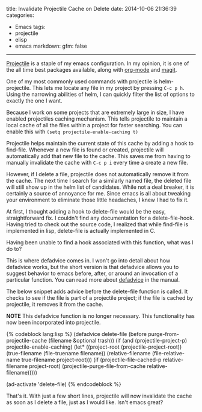 title: Invalidate Projectile Cache on Delete
date: 2014-10-06 21:36:39
categories:
  - Emacs
tags:
  - projectile
  - elisp
  - emacs
markdown:
    gfm: false
---

[Projectile](https://github.com/bbatsov/projectile) is a staple of my emacs
configuration.  In my opinion, it is one of the all time best packages
available, along with [org-mode](https://github.com/jwiegley/org-mode) and
[magit](https://github.com/magit/magit).

One of my most commonly used commands with projectile is helm-projectile.  This
lets me locate any file in my project by pressing `C-c p h`.  Using the
narrowing abilities of helm, I can quickly filter the list of options to
exactly the one I want.<!-- more -->

Because I work on some projects that are extremely large in size, I have
enabled projectiles caching mechanism.  This tells projectile to maintain a
local cache of all the files within a project for faster searching.  You can
enable this with `(setq projectile-enable-caching t)`

Projectile helps maintain the current state of this cache by adding a hook to
find-file.  Whenever a new file is found or created, projectile will
automatically add that new file to the cache.  This saves me from having to
manually invalidate the cache with `C-c p i` every time a create a new file.

However, if I delete a file, projectile does not automatically remove it from
the cache.  The next time I search for a similarly named file, the deleted file
will still show up in the helm list of candidates.  While not a deal breaker,
it is certainly a source of annoyance for me.  Since emacs is all about
tweaking your environment to eliminate those little headaches, I knew I had to
fix it.

At first, I thought adding a hook to delete-file would be the easy,
straightforward fix.  I couldn't find any documentation for a
delete-file-hook.  Having tried to check out the source code, I realized that
while find-file is implemented in lisp, delete-file is actually implemented in
C.

Having been unable to find a hook associated with this function, what was I do
to?

This is where defadvice comes in.  I won't go into detail about how defadvice
works, but the short version is that defadvice allows you to suggest behavior
to emacs before, after, or around an invocation of a particular function.  You
can read more about
[defadvice](https://www.gnu.org/software/emacs/manual/html_node/elisp/Advising-Functions.html)
in the manual.

The below snippet adds advice before the delete-file function is called.  It
checks to see if the file is part of a projectile project; if the file is
cached by projectile, it removes it from the cache.

**NOTE** This defadvice function is no longer necessary.  This functionality has
 now been incorporated into projectile.

{% codeblock lang:lisp %}
(defadvice delete-file (before purge-from-projectile-cache (filename &optional trash))
  (if (and (projectile-project-p) projectile-enable-caching)
      (let* ((project-root (projectile-project-root))
             (true-filename (file-truename filename))
             (relative-filename (file-relative-name true-filename project-root)))
        (if (projectile-file-cached-p relative-filename project-root)
            (projectile-purge-file-from-cache relative-filename)))))
  
(ad-activate 'delete-file)
{% endcodeblock %}

That's it.  With just a few short lines, projectile will now invalidate the
cache as soon as I delete a file, just as I would like.  Isn't emacs great?
